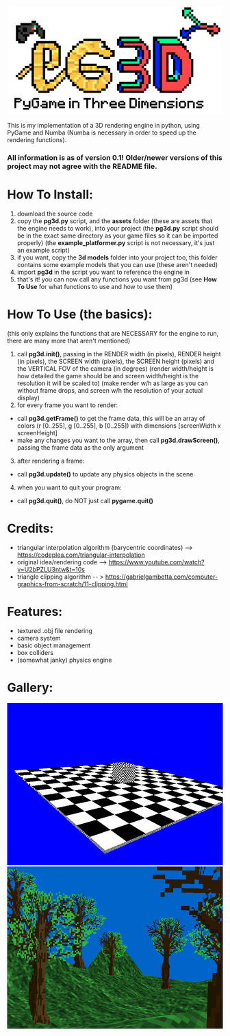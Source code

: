 ![alt text](https://github.com/fakevoxel/pg3d/blob/master/images/logo_new_big.png?)

This is my implementation of a 3D rendering engine in python, using PyGame and Numba (Numba is necessary in order to speed up the rendering functions).

### All information is as of version 0.1! Older/newer versions of this project may not agree with the README file.

# How To Install:
1. download the source code
2. copy the **pg3d.py** script, and the **assets** folder (these are assets that the engine needs to work), into your project
   (the **pg3d.py** script should be in the exact same directory as your game files so it can be imported properly)
   (the **example_platformer.py** script is not necessary, it's just an example script)
4. if you want, copy the **3d models** folder into your project too, this folder contains some example models that you can use (these aren't needed)
5. import **pg3d** in the script you want to reference the engine in
6. that's it! you can now call any functions you want from pg3d (see **How To Use** for what functions to use and how to use them)

# How To Use (the basics):
(this only explains the functions that are NECESSARY for the engine to run, there are many more that aren't mentioned)
1. call **pg3d.init()**, passing in the RENDER width (in pixels), RENDER height (in pixels), the SCREEN width (pixels), the SCREEN height (pixels) and the VERTICAL FOV of the camera (in degrees)
   (render width/height is how detailed the game should be and screen width/height is the resolution it will be scaled to)
   (make render w/h as large as you can without frame drops, and screen w/h the resolution of your actual display)
3. for every frame you want to render:
-  call **pg3d.getFrame()** to get the frame data, this will be an array of colors (r [0..255], g [0..255], b [0..255]) with dimensions [screenWidth x screenHeight]
-  make any changes you want to the array, then call **pg3d.drawScreen()**, passing the frame data as the only argument
3. after rendering a frame:
- call **pg3d.update()** to update any physics objects in the scene
4. when you want to quit your program:
- call **pg3d.quit()**, do NOT just call **pygame.quit()**
 
# Credits:
- triangular interpolation algorithm (barycentric coordinates) --> https://codeplea.com/triangular-interpolation
- original idea/rendering code --> https://www.youtube.com/watch?v=U2bPZLU3ntw&t=10s
- triangle clipping algorithm -- > https://gabrielgambetta.com/computer-graphics-from-scratch/11-clipping.html

# Features:
- textured .obj file rendering
- camera system
- basic object management
- box colliders
- (somewhat janky) physics engine

# Gallery:

![alt text](https://github.com/fakevoxel/pg3d/blob/master/images/sc_1.png?)
![alt text](https://github.com/fakevoxel/pg3d/blob/master/images/sc_2.png?)
